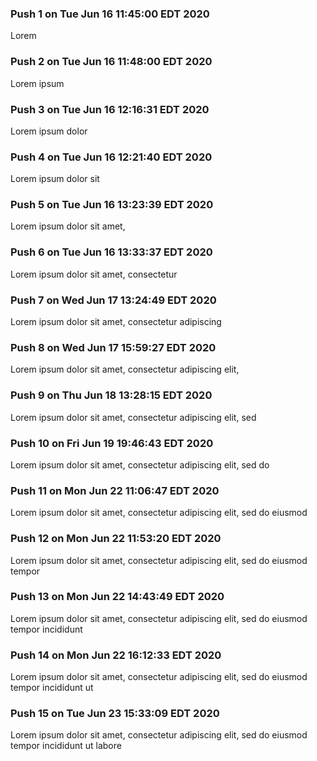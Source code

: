 ### Push 1 on Tue Jun 16 11:45:00 EDT 2020
Lorem
### Push 2 on Tue Jun 16 11:48:00 EDT 2020
Lorem ipsum
### Push 3 on Tue Jun 16 12:16:31 EDT 2020
Lorem ipsum dolor
### Push 4 on Tue Jun 16 12:21:40 EDT 2020
Lorem ipsum dolor sit
### Push 5 on Tue Jun 16 13:23:39 EDT 2020
Lorem ipsum dolor sit amet,
### Push 6 on Tue Jun 16 13:33:37 EDT 2020
Lorem ipsum dolor sit amet, consectetur
### Push 7 on Wed Jun 17 13:24:49 EDT 2020
Lorem ipsum dolor sit amet, consectetur adipiscing
### Push 8 on Wed Jun 17 15:59:27 EDT 2020
Lorem ipsum dolor sit amet, consectetur adipiscing elit,
### Push 9 on Thu Jun 18 13:28:15 EDT 2020
Lorem ipsum dolor sit amet, consectetur adipiscing elit, sed
### Push 10 on Fri Jun 19 19:46:43 EDT 2020
Lorem ipsum dolor sit amet, consectetur adipiscing elit, sed do
### Push 11 on Mon Jun 22 11:06:47 EDT 2020
Lorem ipsum dolor sit amet, consectetur adipiscing elit, sed do eiusmod
### Push 12 on Mon Jun 22 11:53:20 EDT 2020
Lorem ipsum dolor sit amet, consectetur adipiscing elit, sed do eiusmod tempor
### Push 13 on Mon Jun 22 14:43:49 EDT 2020
Lorem ipsum dolor sit amet, consectetur adipiscing elit, sed do eiusmod tempor incididunt
### Push 14 on Mon Jun 22 16:12:33 EDT 2020
Lorem ipsum dolor sit amet, consectetur adipiscing elit, sed do eiusmod tempor incididunt ut
### Push 15 on Tue Jun 23 15:33:09 EDT 2020
Lorem ipsum dolor sit amet, consectetur adipiscing elit, sed do eiusmod tempor incididunt ut labore
